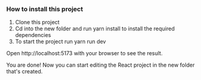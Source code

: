 ### How to install this project
1. Clone this project
2. Cd into the new folder and run yarn install to install the required dependencies
3. To start the project run yarn run dev

Open http://localhost:5173 with your browser to see the result.

You are done! Now you can start editing the React project in the new folder that's created.
